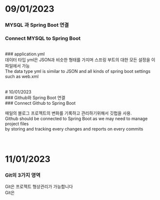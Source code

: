 # 09/01/2023<br>
### MYSQL 과 Spring Boot 연결
### Connect MYSQL to Spring Boot<br>
<br>
### application.yml <br>
데이터 타입 yml은 JSON과 비슷한 형태를 가지며 스프링 부트의 대한 모든 설정을 이 파일에서 가능<br>
The data type yml is similar to JSON and all kinds of spring boot settings such as web.xml <br>
<br>
<br>
# 10/01/2023<br>
### Github와 Spring Boot 연결<br>
### Connect Github to Spring Boot<br>

매일의 블로그 프로젝트의 변화를 기록하고 관리하기위해서 깃헙을 사용.<br>
Github should be connected to Spring Boot as we may need to manage project files<br>
by storing and tracking every changes and reports on every commits<br>
<br>
<br>
# 11/01/2023<br>
### Git의 3가지 영역
Git은 프로젝트 형상관리가 가능합니다<br>
Git은 





